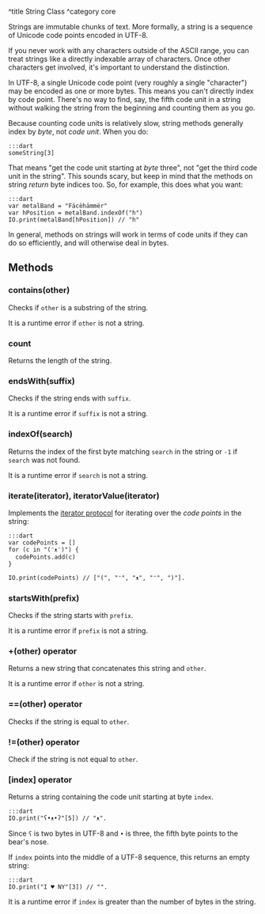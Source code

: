 ^title String Class
^category core

Strings are immutable chunks of text. More formally, a string is a sequence of
Unicode code points encoded in UTF-8.

If you never work with any characters outside of the ASCII range, you can treat
strings like a directly indexable array of characters. Once other characters
get involved, it's important to understand the distinction.

In UTF-8, a single Unicode code point (very roughly a single "character") may
be encoded as one or more bytes. This means you can't directly index by code
point. There's no way to find, say, the fifth code unit in a string without
walking the string from the beginning and counting them as you go.

Because counting code units is relatively slow, string methods generally index
by *byte*, not *code unit*. When you do:

    :::dart
    someString[3]

That means "get the code unit starting at *byte* three", not "get the third
code unit in the string". This sounds scary, but keep in mind that the methods
on string *return* byte indices too. So, for example, this does what you want:

    :::dart
    var metalBand = "Fäcëhämmër"
    var hPosition = metalBand.indexOf("h")
    IO.print(metalBand[hPosition]) // "h"

In general, methods on strings will work in terms of code units if they can do
so efficiently, and will otherwise deal in bytes.

## Methods

### **contains**(other)

Checks if `other` is a substring of the string.

It is a runtime error if `other` is not a string.

### **count**

Returns the length of the string.

### **endsWith**(suffix)

Checks if the string ends with `suffix`.

It is a runtime error if `suffix` is not a string.

### **indexOf**(search)

Returns the index of the first byte matching `search` in the string or `-1` if
`search` was not found.

It is a runtime error if `search` is not a string.

### **iterate**(iterator), **iteratorValue**(iterator)

Implements the [iterator protocol](../control-flow.html#the-iterator-protocol)
for iterating over the *code points* in the string:

    :::dart
    var codePoints = []
    for (c in "(ᵔᴥᵔ)") {
      codePoints.add(c)
    }

    IO.print(codePoints) // ["(", "ᵔ", "ᴥ", "ᵔ", ")"].

### **startsWith**(prefix)

Checks if the string starts with `prefix`.

It is a runtime error if `prefix` is not a string.

### **+**(other) operator

Returns a new string that concatenates this string and `other`.

It is a runtime error if `other` is not a string.

### **==**(other) operator

Checks if the string is equal to `other`.

### **!=**(other) operator

Check if the string is not equal to `other`.

### **[**index**]** operator

Returns a string containing the code unit starting at byte `index`.

    :::dart
    IO.print("ʕ•ᴥ•ʔ"[5]) // "ᴥ".

Since `ʕ` is two bytes in UTF-8 and `•` is three, the fifth byte points to the
bear's nose.

If `index` points into the middle of a UTF-8 sequence, this returns an empty
string:

    :::dart
    IO.print("I ♥ NY"[3]) // "".

It is a runtime error if `index` is greater than the number of bytes in the
string.

